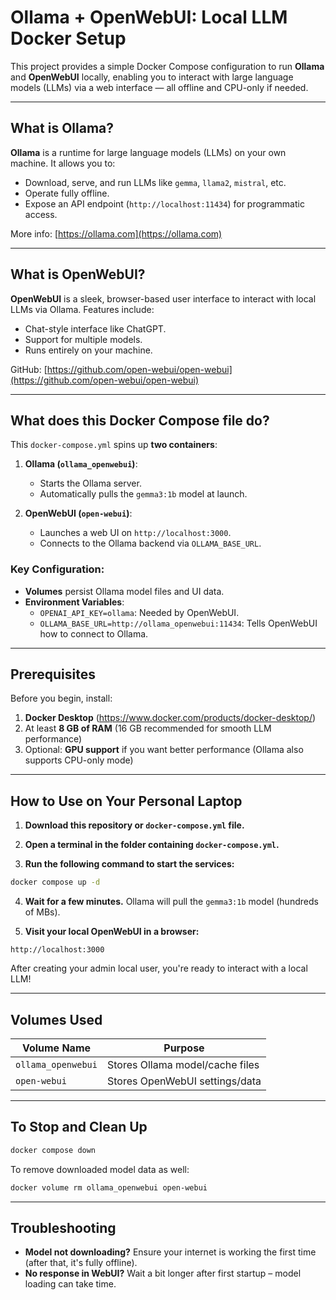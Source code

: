 # Ollama + OpenWebUI: Local LLM Docker Setup
This project provides a simple Docker Compose configuration to run **Ollama** and **OpenWebUI** locally, enabling you to interact with large language models (LLMs) via a web interface — all offline and CPU-only if needed.

---

## What is Ollama?

**Ollama** is a runtime for large language models (LLMs) on your own machine. It allows you to:
- Download, serve, and run LLMs like `gemma`, `llama2`, `mistral`, etc.
- Operate fully offline.
- Expose an API endpoint (`http://localhost:11434`) for programmatic access.

More info: [https://ollama.com](https://ollama.com)

---

## What is OpenWebUI?

**OpenWebUI** is a sleek, browser-based user interface to interact with local LLMs via Ollama. Features include:
- Chat-style interface like ChatGPT.
- Support for multiple models.
- Runs entirely on your machine.

GitHub: [https://github.com/open-webui/open-webui](https://github.com/open-webui/open-webui)

---

## What does this Docker Compose file do?

This `docker-compose.yml` spins up **two containers**:
1. **Ollama (`ollama_openwebui`)**:
   - Starts the Ollama server.
   - Automatically pulls the `gemma3:1b` model at launch.

2. **OpenWebUI (`open-webui`)**:
   - Launches a web UI on `http://localhost:3000`.
   - Connects to the Ollama backend via `OLLAMA_BASE_URL`.

### Key Configuration:
- **Volumes** persist Ollama model files and UI data.
- **Environment Variables**:
  - `OPENAI_API_KEY=ollama`: Needed by OpenWebUI.
  - `OLLAMA_BASE_URL=http://ollama_openwebui:11434`: Tells OpenWebUI how to connect to Ollama.

---

## Prerequisites

Before you begin, install:

1. **Docker Desktop** (https://www.docker.com/products/docker-desktop/)
2. At least **8 GB of RAM** (16 GB recommended for smooth LLM performance)
3. Optional: **GPU support** if you want better performance (Ollama also supports CPU-only mode)

---

## How to Use on Your Personal Laptop

1. **Download this repository or `docker-compose.yml` file.**

2. **Open a terminal in the folder containing `docker-compose.yml`.**

3. **Run the following command to start the services:**

```bash
docker compose up -d
```

4. **Wait for a few minutes.** Ollama will pull the `gemma3:1b` model (hundreds of MBs).

5. **Visit your local OpenWebUI in a browser:**

```
http://localhost:3000
```

After creating your admin local user, you're ready to interact with a local LLM!

---

## Volumes Used

| Volume Name         | Purpose                         |
|---------------------|----------------------------------|
| `ollama_openwebui`  | Stores Ollama model/cache files |
| `open-webui`        | Stores OpenWebUI settings/data  |

---

## To Stop and Clean Up

```bash
docker compose down
```

To remove downloaded model data as well:

```bash
docker volume rm ollama_openwebui open-webui
```

---

## Troubleshooting

- **Model not downloading?** Ensure your internet is working the first time (after that, it's fully offline).
- **No response in WebUI?** Wait a bit longer after first startup – model loading can take time.

